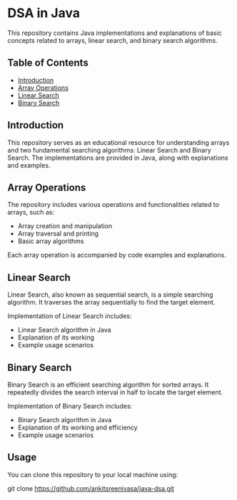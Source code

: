 # DSA in Java

This repository contains Java implementations and explanations of basic concepts related to arrays, linear search, and binary search algorithms.

## Table of Contents

- [Introduction](#introduction)
- [Array Operations](#array-operations)
- [Linear Search](#linear-search)
- [Binary Search](#binary-search)

## Introduction

This repository serves as an educational resource for understanding arrays and two fundamental searching algorithms: Linear Search and Binary Search. The implementations are provided in Java, along with explanations and examples.

## Array Operations

The repository includes various operations and functionalities related to arrays, such as:
- Array creation and manipulation
- Array traversal and printing
- Basic array algorithms

Each array operation is accompanied by code examples and explanations.

## Linear Search

Linear Search, also known as sequential search, is a simple searching algorithm. It traverses the array sequentially to find the target element.

Implementation of Linear Search includes:
- Linear Search algorithm in Java
- Explanation of its working
- Example usage scenarios

## Binary Search

Binary Search is an efficient searching algorithm for sorted arrays. It repeatedly divides the search interval in half to locate the target element.

Implementation of Binary Search includes:
- Binary Search algorithm in Java
- Explanation of its working and efficiency
- Example usage scenarios

## Usage

You can clone this repository to your local machine using:

git clone https://github.com/ankitsreenivasa/java-dsa.git
